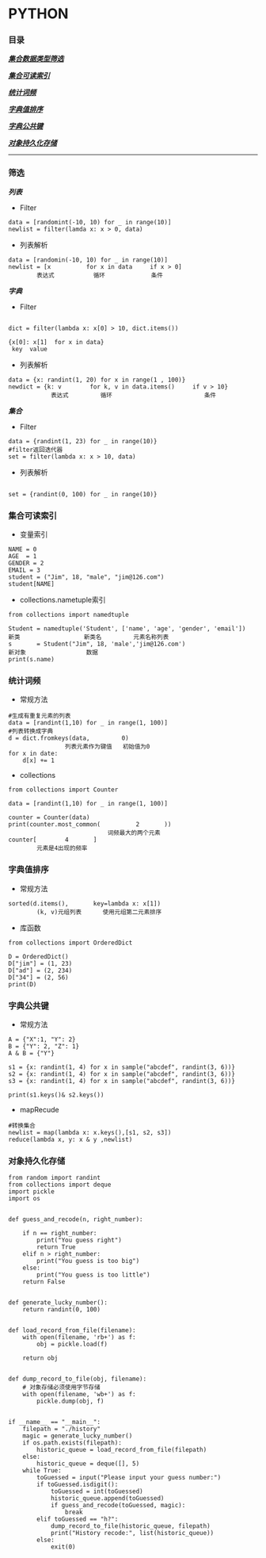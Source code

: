 # PYTHON

### 目录

[***集合数据类型筛选***](#sld-pane)

[***集合可读索引***](#set-pane)

[***统计词频***](#statics-pane)

[***字典值排序***](#sort-pane)

[***字典公共键***](#inter-pane)

[***对象持久化存储***](#obj-pane)

---

### <a name="sld-pane">筛选</a>
***列表***

* Filter

```
data = [randomint(-10, 10) for _ in range(10)]
newlist = filter(lamda x: x > 0, data)
```
* 列表解析

```
data = [randomin(-10, 10) for _ in range(10)]
newlist = [x 		  for x in data     if x > 0]
		表达式		      循环			 条件
```

***字典***

* Filter

```

dict = filter(lambda x: x[0] > 10, dict.items())

{x[0]: x[1]  for x in data}
 key  value
```
* 列表解析

```
data = {x: randint(1, 20) for x in range(1 , 100)}        
newdict = {k: v        for k, v in data.items()     if v > 10}
			表达式			循环				            条件
```

***集合***

* Filter

```
data = {randint(1, 23) for _ in range(10)}
#filter返回迭代器
set = filter(lambda x: x > 10, data)
```

* 列表解析

```

set = {randint(0, 100) for _ in range(10)}
```

### <a name="set-pane">集合可读索引</a>

* 变量索引

```
NAME = 0
AGE  = 1
GENDER = 2
EMAIL = 3
student = ("Jim", 18, "male", "jim@126.com")
student[NAME]

```
* collections.nametuple索引

```
from collections import namedtuple

Student = namedtuple('Student', ['name', 'age', 'gender', 'email'])
新类					新类名			元素名称列表
s 		= Student("Jim", 18, 'male','jim@126.com')
新对象					数据
print(s.name)
```

### <a name="statics-pane">统计词频</a>

* 常规方法

```
#生成有重复元素的列表
data = [randint(1,10) for _ in range(1, 100)]
#列表转换成字典
d = dict.fromkeys(data, 		0)
				列表元素作为键值   初始值为0
for x in date:
    d[x] += 1
```

* collections

```
from collections import Counter

data = [randint(1,10) for _ in range(1, 100)]

counter = Counter(data)
print(counter.most_common(  		2		))
							词频最大的两个元素
counter[		4		]
		元素是4出现的频率
```

### <a name="sort-pane">字典值排序</a>
* 常规方法

```
sorted(d.items(), 		key=lambda x: x[1])
		(k, v)元组列表 		使用元组第二元素排序
```

* 库函数

```
from collections import OrderedDict

D = OrderedDict()
D["jim"] = (1, 23)
D["ad"] = (2, 234)
D["34"] = (2, 56)
print(D)
```

### <a name="inter-pane">字典公共键</a>

* 常规方法

```
A = {"X":1, "Y": 2}
B = {"Y": 2, "Z": 1}
A & B = {"Y"}

s1 = {x: randint(1, 4) for x in sample("abcdef", randint(3, 6))}
s2 = {x: randint(1, 4) for x in sample("abcdef", randint(3, 6))}
s3 = {x: randint(1, 4) for x in sample("abcdef", randint(3, 6))}

print(s1.keys()& s2.keys())
```

* mapRecude

```
#转换集合
newlist = map(lambda x: x.keys(),[s1, s2, s3])
reduce(lambda x, y: x & y ,newlist)
```

### <a name="obj-pane">对象持久化存储</a>

```
from random import randint
from collections import deque
import pickle
import os


def guess_and_recode(n, right_number):

    if n == right_number:
        print("You guess right")
        return True
    elif n > right_number:
        print("You guess is too big")
    else:
        print("You guess is too little")
    return False


def generate_lucky_number():
    return randint(0, 100)


def load_record_from_file(filename):
    with open(filename, 'rb+') as f:
        obj = pickle.load(f)

    return obj


def dump_record_to_file(obj, filename):
    # 对象存储必须使用字节存储
    with open(filename, 'wb+') as f:
        pickle.dump(obj, f)


if __name__ == "__main__":
    filepath = "./history"
    magic = generate_lucky_number()
    if os.path.exists(filepath):
        historic_queue = load_record_from_file(filepath)
    else:
        historic_queue = deque([], 5)
    while True:
        toGuessed = input("Please input your guess number:")
        if toGuessed.isdigit():
            toGuessed = int(toGuessed)
            historic_queue.append(toGuessed)
            if guess_and_recode(toGuessed, magic):
                break
        elif toGuessed == "h?":
            dump_record_to_file(historic_queue, filepath)
            print("History recode:", list(historic_queue))
        else:
            exit(0)
```